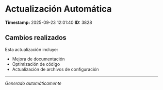 # Actualización Automática

**Timestamp:** 2025-09-23 12:01:40
**ID:** 3828

## Cambios realizados

Esta actualización incluye:
- Mejora de documentación
- Optimización de código
- Actualización de archivos de configuración

---
*Generado automáticamente*
